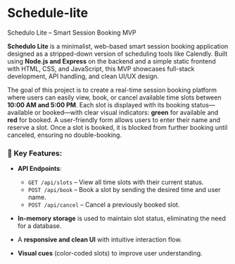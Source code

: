 # Schedule-lite

 Schedulo Lite – Smart Session Booking MVP

**Schedulo Lite** is a minimalist, web-based smart session booking application designed as a stripped-down version of scheduling tools like Calendly. Built using **Node.js and Express** on the backend and a simple static frontend with HTML, CSS, and JavaScript, this MVP showcases full-stack development, API handling, and clean UI/UX design.

The goal of this project is to create a real-time session booking platform where users can easily view, book, or cancel available time slots between **10:00 AM and 5:00 PM**. Each slot is displayed with its booking status—available or booked—with clear visual indicators: **green** for available and **red** for booked. A user-friendly form allows users to enter their name and reserve a slot. Once a slot is booked, it is blocked from further booking until canceled, ensuring no double-booking.

### 🔧 Key Features:

* **API Endpoints**:

  * `GET /api/slots` – View all time slots with their current status.
  * `POST /api/book` – Book a slot by sending the desired time and user name.
  * `POST /api/cancel` – Cancel a previously booked slot.
* **In-memory storage** is used to maintain slot status, eliminating the need for a database.
* A **responsive and clean UI** with intuitive interaction flow.
* **Visual cues** (color-coded slots) to improve user understanding.


